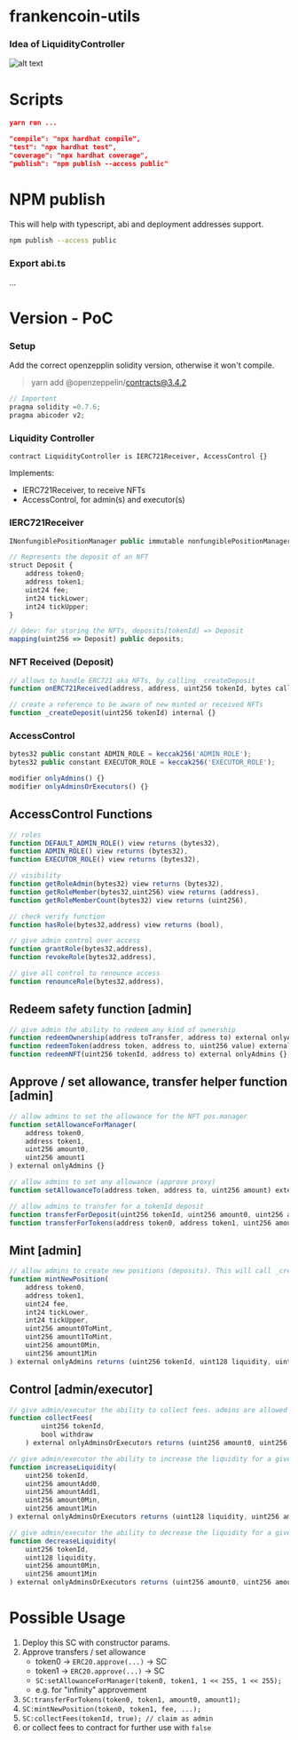 # frankencoin-utils

### Idea of LiquidityController

![alt text](assets/idea.png)

# Scripts

```json
yarn run ...

"compile": "npx hardhat compile",
"test": "npx hardhat test",
"coverage": "npx hardhat coverage",
"publish": "npm publish --access public"
```

# NPM publish

This will help with typescript, abi and deployment addresses support.

```bash
npm publish --access public
```

### Export abi.ts

...

# Version - PoC

### Setup

Add the correct openzepplin solidity version, otherwise it won't compile.

> yarn add @openzeppelin/contracts@3.4.2

```js
// Importent
pragma solidity =0.7.6;
pragma abicoder v2;
```

### Liquidity Controller

`contract LiquidityController is IERC721Receiver, AccessControl {}`

Implements:

-   IERC721Receiver, to receive NFTs
-   AccessControl, for admin(s) and executor(s)

### IERC721Receiver

```js
INonfungiblePositionManager public immutable nonfungiblePositionManager;

// Represents the deposit of an NFT
struct Deposit {
    address token0;
    address token1;
    uint24 fee;
    int24 tickLower;
    int24 tickUpper;
}

// @dev: for storing the NFTs, deposits[tokenId] => Deposit
mapping(uint256 => Deposit) public deposits;
```

### NFT Received (Deposit)

```js
// allows to handle ERC721 aka NFTs, by calling _createDeposit
function onERC721Received(address, address, uint256 tokenId, bytes calldata) external override returns (bytes4) {}

// create a reference to be aware of new minted or received NFTs
function _createDeposit(uint256 tokenId) internal {}
```

### AccessControl

```js
bytes32 public constant ADMIN_ROLE = keccak256('ADMIN_ROLE');
bytes32 public constant EXECUTOR_ROLE = keccak256('EXECUTOR_ROLE');

modifier onlyAdmins() {}
modifier onlyAdminsOrExecutors() {}
```

## AccessControl Functions

```js
// roles
function DEFAULT_ADMIN_ROLE() view returns (bytes32),
function ADMIN_ROLE() view returns (bytes32),
function EXECUTOR_ROLE() view returns (bytes32),

// visibility
function getRoleAdmin(bytes32) view returns (bytes32),
function getRoleMember(bytes32,uint256) view returns (address),
function getRoleMemberCount(bytes32) view returns (uint256),

// check verify function
function hasRole(bytes32,address) view returns (bool),

// give admin control over access
function grantRole(bytes32,address),
function revokeRole(bytes32,address),

// give all control to renounce access
function renounceRole(bytes32,address),
```

## Redeem safety function [admin]

```js
// give admin the ability to redeem any kind of ownership
function redeemOwnership(address toTransfer, address to) external onlyAdmins {}
function redeemToken(address token, address to, uint256 value) external onlyAdmins {}
function redeemNFT(uint256 tokenId, address to) external onlyAdmins {}
```

## Approve / set allowance, transfer helper function [admin]

```js
// allow admins to set the allowance for the NFT pos.manager
function setAllowanceForManager(
    address token0,
    address token1,
    uint256 amount0,
    uint256 amount1
) external onlyAdmins {}

// allow admins to set any allowance (approve proxy)
function setAllowanceTo(address token, address to, uint256 amount) external onlyAdmins {}

// allow admins to transfer for a tokenId deposit
function transferForDeposit(uint256 tokenId, uint256 amount0, uint256 amount1) external onlyAdmins {}
function transferForTokens(address token0, address token1, uint256 amount0, uint256 amount1) public onlyAdmins {}
```

## Mint [admin]

```js
// allow admins to create new positions (deposits). This will call _createDeposit
function mintNewPosition(
    address token0,
    address token1,
    uint24 fee,
    int24 tickLower,
    int24 tickUpper,
    uint256 amount0ToMint,
    uint256 amount1ToMint,
    uint256 amount0Min,
    uint256 amount1Min
) external onlyAdmins returns (uint256 tokenId, uint128 liquidity, uint256 amount0, uint256 amount1) {}
```

## Control [admin/executor]

```js
// give admin/executor the ability to collect fees. admins are allowed to withdraw.
function collectFees(
		uint256 tokenId,
		bool withdraw
	) external onlyAdminsOrExecutors returns (uint256 amount0, uint256 amount1) {}

// give admin/executor the ability to increase the liquidity for a given tokenId (NFT)
function increaseLiquidity(
    uint256 tokenId,
    uint256 amountAdd0,
    uint256 amountAdd1,
    uint256 amount0Min,
    uint256 amount1Min
) external onlyAdminsOrExecutors returns (uint128 liquidity, uint256 amount0, uint256 amount1) {}

// give admin/executor the ability to decrease the liquidity for a given tokenId (NFT)
function decreaseLiquidity(
    uint256 tokenId,
    uint128 liquidity,
    uint256 amount0Min,
    uint256 amount1Min
) external onlyAdminsOrExecutors returns (uint256 amount0, uint256 amount1) {}
```

# Possible Usage

1. Deploy this SC with constructor params.
2. Approve transfers / set allowance
    - token0 -> `ERC20.approve(...)` -> SC
    - token1 -> `ERC20.approve(...)` -> SC
    - `SC:setAllowanceForManager(token0, token1, 1 << 255, 1 << 255);`
    - e.g. for "infinity" approvement
3. `SC:transferForTokens(token0, token1, amount0, amount1);`
4. `SC:mintNewPosition(token0, token1, fee, ...);`
5. `SC:collectFees(tokenId, true); // claim as admin`
6. or collect fees to contract for further use with `false`
